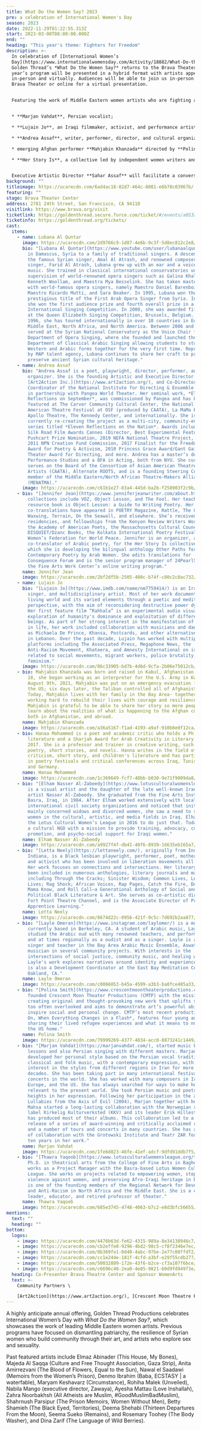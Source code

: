 ```yaml
---
title: What Do the Women Say? 2023
pre: a celebration of International Women's Day
season: 2023
date: 2022-11-29T01:22:55.313Z
start: 2023-03-08T08:00:00.000Z
end: ""
heading: "This year's theme: Fighters for Freedom"
description: >-
  In celebration of [International Women’s
  Day](https://www.internationalwomensday.com/Activity/18882/What-Do-the-Women-Say-Fighters-for-Freedom),
  Golden Thread’s *What Do the Women Say?* returns to the Brava Theater. This
  year’s program will be presented in a hybrid format with artists appearing
  in-person and virtually. Audiences will be able to join us in-person at the
  Brava Theater or online for a virtual presentation.  


  Featuring the work of Middle Eastern women artists who are fighting against injustice through their art, this year’s program will include presentations by:


  * **Marjan Vahdat**, Persian vocalist; 

  * **Lujain Jo**, an Iraqi filmmaker, activist, and performance artist based in Beirut; 

  * **Andrea Assaf**, writer, performer, director, and cultural organizer along with Syrian coloratura soprano **Lubana Al-Quntar** from **Art2Action**; 

  * emerging Afghan performer **Mahjabin Khanzada** directed by **Polina Smith** from **Crescent Moon Theatre Productions** and accompanied by Yemeni oud artist **Layle Omeran**; and 

  * **Her Story Is**, a collective led by independent women writers and artists from the United States and Iraq. 


  Executive Artistic Director **Sahar Assaf** will facilitate a conversation between the participating artists and the audience following the presentations.
background: ""
titleimage: https://ucarecdn.com/6ad4ac18-82d7-464c-8081-e6b78c03967b/
featuring: ""
stage: Brava Theater Center
address: 2781 24th Street, San Francisco, CA 94110
visitlink: https://www.brava.org/visit
ticketlink: https://goldenthread.secure.force.com/ticket/#/events/a0S3Z000006teZZUAY
ticketinfo: https://goldenthread.org/tickets/
cast:
  items:
    - name: Lubana Al Quntar
      image: https://ucarecdn.com/2d9766c9-1d87-4e6b-9c3f-5d8ec812c2e8/
      bio: "[Lubana Al Quntar](https://www.youtube.com/user/lubanaalquntar) was born
        in Damascus, Syria to a family of traditional singers. A descendant of
        the famous Syrian singer, Amal Al Atrash, and renowned composer and
        singer, Farid Al Atrash, Lubana grew up with an ear and a voice for
        music. She trained in classical international conservatories under the
        supervision of world-renowned opera singers such as Galina Khaldieva,
        Kenneth Woollam, and Maestra Mya Besselink. She has taken master classes
        with world-famous opera singers, namely Maestro Daniel Barenboim,
        Maestro Ricardo Mutti, and Sara Beaker. In 1995, Lubana won the
        prestigious title of the First Arab Opera Singer from Syria. In 1996,
        she won the first audience prize and fourth overall prize in a Belgrade
        International Singing Competition. In 2000, she was awarded fifth prize
        at the Queen Elizabeth Singing Competition, Brussels, Belgium. Since
        1996, she has toured internationally in over 10 countries in Europe, the
        Middle East, North Africa, and North America. Between 2006 and 2012, she
        served at the Syrian National Conservatory as the Voice Chair for the
        Department of Opera Singing, where she founded and launched the
        Department of Classical Arabic Singing allowing students to study both
        Western and Arabic forms together for the very first time. Represented
        by MAP talent agency, Lubana continues to share her craft to promote and
        preserve ancient Syrian cultural heritage."
    - name: Andrea Assaf
      bio: "Andrea Assaf is a poet, playwright, director, performer, and cultural
        organizer. She is the founding Artistic and Executive Director of
        [Art2Action Inc.](https://www.art2action.org/), and Co-Director/National
        Coordinator of the National Institute for Directing & Ensemble Creation
        in partnership with Pangea World Theater. Her seminal work, *Eleven
        Reflections on September*, was commissioned by Pangea and has been
        featured at The Carver Community Cultural Center, the National Asian
        American Theatre Festival at OSF (produced by CAATA), La MaMa ETC, The
        Apollo Theatre, The Kennedy Center, and internationally. She is
        currently re-creating the project as a multi-city, community-engaged
        series titled *Eleven Reflections on the Nation*. Awards include: 2021
        Silk Road Film Awards Cannes (Director, Best Experimental Feature), 2020
        Pushcart Prize Nomination, 2019 NEFA National Theatre Project, 2019 &
        2011 NPN Creation Fund Commission, 2017 Finalist for the Freedom Plow
        Award for Poetry & Activism, 2010 Princess Grace Award/Gant Gaither
        Theater Award for Directing, and more. Andrea has a master’s degree in
        Performance Studies and a BFA in Acting, both from NYU. She currently
        serves on the Board of the Consortium of Asian American Theatres &
        Artists (CAATA), Alternate ROOTS, and is a founding Steering Committee
        member of the Middle Eastern/North African Theatre-Makers Alliance
        (MENATMA)."
      image: https://ucarecdn.com/c61b1e27-83a4-445d-ba2b-f258903f2c9b/
    - bio: "[Jennifer Jean](https://www.jenniferjeanwriter.com/about.html)’s poetry
        collections include VOZ, Object Lesson, and The Fool. Her teaching
        resource book is Object Lesson: a Guide to Writing Poetry. Her poems and
        co-translations have appeared in POETRY Magazine, Rattle, The Common,
        Waxwing, Terrain, On the Seawall, and elsewhere. She’s received honors,
        residencies, and fellowships from the Kenyon Review Writers Workshop,
        the Academy of American Poets, the Massachusetts Cultural Council,
        DISQUIET/Dzanc Books, the Kolkata International Poetry Festival, and the
        Women’s Federation for World Peace. Jennifer is an organizer, and
        co-translator of Arabic poetry, for the Her Story Is collective–for
        which she is developing the bilingual anthology Other Paths for Sharazad
        Contemporary Poetry by Arab Women. She edits translations for
        Consequence Forum and is the senior program manager of 24PearlStreet,
        the Fine Arts Work Center’s online writing program."
      name: Jennifer Jean
      image: https://ucarecdn.com/2bf2df5b-2505-400c-b74f-c80c2c8ac732/
    - name: Lujain Jo
      bio: "[Lujain Jo](https://www.imdb.com/name/nm7759414/) is an Iraqi filmmaker,
        singer, and multidisciplinary artist. Most of her work documents the
        living world and its varied elements through a poetic and meditative
        perspective, with the aim of reconsidering destructive power dynamics.
        Her first feature film “Rahhala” is an experimental audio visual
        exploration of humanity's dominance and exploitation of different
        beings. As part of her strong interest in the manifestation of movement
        in life, her work included collaboration with musicians and dancers such
        as Michaela De Prince, Khansa, Postcards, and other alternative artists
        in Lebanon. Over the past decade, Lujain has worked with multiple media
        platforms including The Associated Press, Megaphone News, the
        Anti-Racism Movement, Khateera, and Amnesty International on issues
        related to social movements, migrant workers, police brutality, and
        feminism."
      image: https://ucarecdn.com/86c33905-bd7b-4d6d-9cfa-2b06e75012cb/
    - bio: Mahjabin Khanzada was born and raised in Kabul, Afghanistan. At the age of
        18, she began working as an interpreter for the U.S. Army in Kabul. On
        August 9th, 2021, Mahjabin was put on an emergency evacuation flight to
        the US; six days later, the Taliban controlled all of Afghanistan.
        Today, Mahjabin lives with her family in the Bay Area- together they are
        working hard to rebuild their lives with courage and resilience.
        Mahjabin is grateful to be able to share her story so more people can
        learn about the realities of what is happening to the Afghan community,
        both in Afghanistan, and abroad.
      name: Mahjabin Khanzada
      image: https://ucarecdn.com/a36a5167-f1ad-4193-a9af-910b8e0f12ca/
    - bio: Hanaa Mohammed is a poet and academic critic who holds a Ph.D. in Arabic
        literature and a Sharjah Award for Arab Creativity in Literary Criticism
        2017. She is a professor and trainer in creative writing, such as
        poetry, short stories, and novels. Hanna writes in the field of poetry,
        criticism, short story, and children's literature and has participated
        in poetry festivals and critical conferences across Iraq, Tunisia, UAE,
        and Germany.
      name: Hanaa Mohammed
      image: https://ucarecdn.com/1c369649-fcf7-48bb-b030-9e71f9009da8/
    - bio: "[Elham Nasser Al-Zabeedy](https://www.lotusculturalwomensleague.org/team)
        is a visual artist and the daughter of the late well-known Iraqi visual
        artist Nasser Al-Zabeedy. She graduated from the Fine Arts Institute in
        Basra, Iraq, in 1984. After Elham worked extensively with local and
        international civil society organizations and noticed that initiatives
        mainly concerned widows and divorced women, she saw a need to support
        women in the cultural, artistic, and media fields in Iraq. Elham started
        the Lotus Cultural Women’s League in 2016 to do just that. Today, it is
        a cultural NGO with a mission to provide training, advocacy, cultural
        promotion, and psycho-social support for Iraqi women."
      name: Elham Nasser Al-Zabeedy
      image: https://ucarecdn.com/a9927f4f-db41-40f6-8939-16635eb165a7/
    - bio: "[Letta Neely](https://lettaneely.com/), originally from Indianapolis,
        Indiana, is a Black lesbian playwright, performer, poet, mother, teacher
        and activist who has been involved in liberation movements all her life.
        Her work focuses on connections and intersections. Her literary work has
        been included in numerous anthologies, literary journals and magazines
        including Through the Cracks; Sinister Wisdom; Common Lives, Lesbian
        Lives; Rag Shock; African Voices, Rap Pages, Catch the Fire, Does Your
        Mama Know, and Roll Call—a Generational Anthology of Social and
        Political Black Literature & Art. She serves as co-artistic director for
        Fort Point Theatre Channel, and is the Associate Director of Programs at
        Apprentice Learning."
      name: Letta Neely
      image: https://ucarecdn.com/8674d22c-0956-421f-9c5c-7d692b2aa877/
    - bio: "[Layle Omeran](https://www.instagram.com/laylomer/) is a music artist
        currently based in Berkeley, CA. A student of Arabic music, Layle has
        studied the Arabic oud with many renowned teachers, and performs locally
        and at times regionally as a oudist and as a singer. Layle is a lead
        singer and teacher in the Bay Area Arabic Music Ensemble, Aswat, and a
        musician in several community projects. With interests in the
        intersections of social justice, community music, and healing work,
        Layle's work explores narratives around identity and experience. Layle
        is also a Development Coordinator at the East Bay Meditation Center in
        Oakland, CA."
      name: Layle Omeran
      image: https://ucarecdn.com/c0066053-b45a-4599-a3b3-ba0fce485a33/
    - bio: "[Polina Smith](https://www.crescentmoontheaterproductions.com/about)
        founded Crescent Moon Theater Productions (CMTP) with the mission of
        creating original and thought-provoking new work that uplifts stories
        too often overlooked and aims to demonstrate art’s powerful ability to
        inspire social and personal change. CMTP’s most recent production, *Hold
        On, When Everything Changes in a Flash*, features four young adults
        sharing their lived refugee experiences and what it means to now call
        the US home."
      name: Polina Smith
      image: https://ucarecdn.com/79999269-4377-4834-acc0-8873241c1449/
    - bio: "[Marjan Vahdat](https://marjanvahdat.com/), started music by taking piano
        lessons and also Persian singing with different masters. Marjan has
        developed her personal style based on the Persian vocal tradition of
        classical and folk music, with a contemporary expression, with a special
        interest in the styles from different regions in Iran for more than two
        decades. She has been taking part in many international festivals and
        concerts in the world. She has worked with many composers in Iran,
        Europe, and the US. She has always searched for ways to make her music
        relevant to the present world. She took Persian music and poetry to new
        heights in her expression. Following her participation in the album
        Lullabies from the Axis of Evil (2004), Marjan together with her sister
        Mahsa started a long-lasting collaboration with the Norwegian record
        label Kirkelig Kulturverksted (KKV) and its leader Erik Hillestad who
        has produced most of their albums. This collaboration led to a worldwide
        release of a series of award-winning and critically acclaimed records
        and a number of tours and concerts in many countries. She has a history
        of collaboration with the Grotowski Institute and Teatr ZAR for almost
        ten years in her work."
      name: Marjan Vahdat
      image: https://ucarecdn.com/1fe6d823-46fe-41ef-adcf-9dfd91ddb7f5/
    - bio: "[Thawra Yaqoob](https://www.lotusculturalwomensleague.org/team) holds a
        Ph.D. in theatrical arts from the College of Fine Arts in Baghdad and
        works as a Project Manager with the Basra-based Lotus Women Cultural
        League. She works on projects related to empowering women, stopping
        violence against women, and preserving Afro-Iraqi heritage in Basra. She
        is one of the founding members of the Regional Network for Development
        and Anti-Racism in North Africa and the Middle East. She is a community
        leader, educator, and retired professor of theater."
      name: Thawra Yaqoob
      image: https://ucarecdn.com/685e3745-4748-4063-b7c2-e8d3bfc56655/
mentions:
  text: ""
  heading: ""
bottom:
  logos:
    - image: https://ucarecdn.com/4476b63d-fe62-4315-989a-8e34138946c7/
    - image: https://ucarecdn.com/cb2effe8-9296-4bd2-98c5-cf8f2346e7ec/
    - image: https://ucarecdn.com/8b369fe1-0d40-4abc-97be-2e77c08ffdf2/
    - image: https://ucarecdn.com/cc1e244e-181f-4cfd-a3bf-e29f55cdb277/
    - image: https://ucarecdn.com/50032809-172e-43f6-b2ce-cf3a107f6bce/
    - image: https://ucarecdn.com/c6696c40-2ea0-4e85-9821-60d9fd949f3e/
  heading: Co-Presenter Brava Theatre Center and Sponsor WomenArts
  text: >-
    Community Partners \

    [Art2Action](https://www.art2action.org/), [Crescent Moon Theatre Productions](https://www.crescentmoontheaterproductions.com/), [Her Story Is](https://www.fortpointtheatrechannel.org/her-story-is), [Iraqi + American Reconciliation Project](https://reconciliationproject.org/)
---
```

A highly anticipate annual offering, Golden Thread Productions celebrates International Women’s Day with *What Do the Women Say?*, which showcases the work of leading Middle Eastern women artists. Previous programs have focused on dismantling patriarchy, the resilience of Syrian women who build community through their art, and artists who explore sex and sexuality.

Past featured artists include Elmaz Abinader (This House, My Bones), Majeda Al Saqqa (Culture and Free Thought Association, Gaza Strip), Anita Amirrezvani (The Blood of Flowers, Equal to the Sun), Nawal el Saadawi (Memoirs from the Women’s Prison), Denmo Ibrahim (Baba, ECSTASY | a waterfable), Maryam Keshavarz (Circumstance), Rohiha Malek (Unveiled), Nabila Mango (executive director, Zawaya), Ayesha Mattau (Love Inshallah), Zahra Noorbakhsh (All Atheists are Muslim, #GoodMuslimBadMuslim), Shahrnush Parsipur (The Prison Memoirs, Women Without Men), Betty Shamieh (The Black Eyed, Territories), Deema Shehabi (Thirteen Departures From the Moon), Seema Sueko (Remains), and Rosemary Toohey (The Body Washer), and Dina Zarif (The Language of Wild Berries).